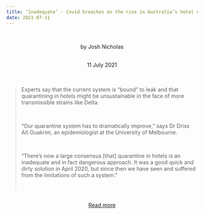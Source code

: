 ```yaml
---
title: ‘Inadequate’ - Covid breaches on the rise in Australia’s hotel quarantine
date: 2021-07-11
---
```


<br><center>by Josh Nicholas</center><br>

<center>11 July 2021</center><br><br>

<blockquote><p>Experts say that the current system is “bound” to leak and that quarantining in hotels might be unsustainable in the face of more transmissible strains like Delta.</p><br>

<p>“Our quarantine system has to dramatically improve,” says Dr Driss Ait Ouakrim, an epidemiologist at the University of Melbourne.</p><br>

<p>“There’s now a large consensus [that] quarantine in hotels is an inadequate and in fact dangerous approach. It was a good quick and dirty solution in April 2020, but since then we have seen and suffered from the limitations of such a system.”</p><br>

</blockquote><br>

<center><a href="https://www.theguardian.com/news/datablog/2021/jul/12/inadequate-covid-breaches-on-the-rise-in-australias-hotel-quarantine">Read more</a></center>